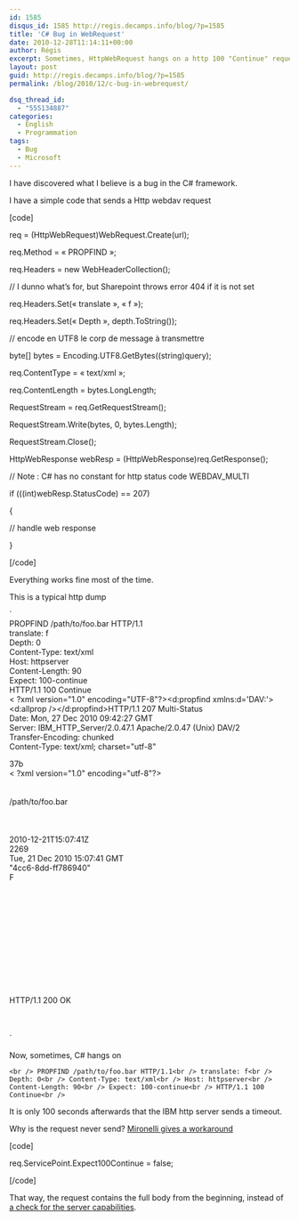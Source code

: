 ```yaml
---
id: 1585
disqus_id: 1585 http://regis.decamps.info/blog/?p=1585
title: 'C# Bug in WebRequest'
date: 2010-12-28T11:14:11+00:00
author: Régis
excerpt: Sometimes, HttpWebRequest hangs on a http 100 "Continue" request
layout: post
guid: http://regis.decamps.info/blog/?p=1585
permalink: /blog/2010/12/c-bug-in-webrequest/

dsq_thread_id:
  - "555134887"
categories:
  - English
  - Programmation
tags:
  - Bug
  - Microsoft
---
```

I have discovered what I believe is a bug in the C# framework.

I have a simple code that sends a Http webdav request
  
[code]
  
req = (HttpWebRequest)WebRequest.Create(url);
  
req.Method = « PROPFIND »;
  
req.Headers = new WebHeaderCollection();
  
// I dunno what’s for, but Sharepoint throws error 404 if it is not set
  
req.Headers.Set(« translate », « f »);
  
req.Headers.Set(« Depth », depth.ToString());

// encode en UTF8 le corp de message à transmettre
  
byte[] bytes = Encoding.UTF8.GetBytes((string)query);

req.ContentType = « text/xml »;
  
req.ContentLength = bytes.LongLength;

RequestStream = req.GetRequestStream();
  
RequestStream.Write(bytes, 0, bytes.Length);
  
RequestStream.Close();
  
HttpWebResponse webResp = (HttpWebResponse)req.GetResponse();
  
// Note : C# has no constant for http status code WEBDAV_MULTI
  
if (((int)webResp.StatusCode) == 207)
      
{
   
// handle web response
       
}
  
[/code]

Everything works fine most of the time.

This is a typical http dump
  
`<br />
PROPFIND /path/to/foo.bar HTTP/1.1<br />
translate: f<br />
Depth: 0<br />
Content-Type: text/xml<br />
Host: httpserver<br />
Content-Length: 90<br />
Expect: 100-continue<br />
HTTP/1.1 100 Continue<br />
< ?xml version="1.0" encoding="UTF-8"?><d:propfind xmlns:d='DAV:'><d:allprop /></d:propfind>HTTP/1.1 207 Multi-Status<br />
Date: Mon, 27 Dec 2010 09:42:27 GMT<br />
Server: IBM_HTTP_Server/2.0.47.1 Apache/2.0.47 (Unix) DAV/2<br />
Transfer-Encoding: chunked<br />
Content-Type: text/xml; charset="utf-8"</p>
<p>37b<br />
< ?xml version="1.0" encoding="utf-8"?><br /><d:multistatus xmlns: D="DAV:" xmlns:ns0="DAV:"><br /><d:response xmlns:lp1="DAV:" xmlns:lp2="http://apache.org/dav/props/"><br /><d:href>/path/to/foo.bar</d:href><br /><d:propstat><br /><d:prop><br /><lp1:resourcetype /><br /><lp1:creationdate>2010-12-21T15:07:41Z</lp1:creationdate><br /><lp1:getcontentlength>2269</lp1:getcontentlength><br /><lp1:getlastmodified>Tue, 21 Dec 2010 15:07:41 GMT</lp1:getlastmodified><br /><lp1:getetag>"4cc6-8dd-ff786940"</lp1:getetag><br /><lp2:executable>F</lp2:executable><br /><d:supportedlock><br /><d:lockentry><br /><d:lockscope><d:exclusive /></d:lockscope><br /><d:locktype><d:write /></d:locktype><br /></d:lockentry><br /><d:lockentry><br /><d:lockscope><d:shared /></d:lockscope><br /><d:locktype><d:write /></d:locktype><br /></d:lockentry><br /></d:supportedlock><br /><d:lockdiscovery /><br /></d:prop><br /><d:status>HTTP/1.1 200 OK</d:status><br /></d:propstat><br /></d:response><br /></d:multistatus><br />
` 

Now, sometimes, C# hangs on
  
`<br />
PROPFIND /path/to/foo.bar HTTP/1.1<br />
translate: f<br />
Depth: 0<br />
Content-Type: text/xml<br />
Host: httpserver<br />
Content-Length: 90<br />
Expect: 100-continue<br />
HTTP/1.1 100 Continue<br />
` 

It is only 100 seconds afterwards that the IBM http server sends a timeout.

Why is the request never send? [Mironelli gives a workaround](http://haacked.com/archive/2004/05/15/http-web-request-expect-100-continue.aspx#1908)
  
[code]
  
req.ServicePoint.Expect100Continue = false;
  
[/code]

That way, the request contains the full body from the beginning, instead of [a check for the server capabilities](http://www.w3.org/Protocols/rfc2616/rfc2616-sec8.html#sec8.2.3).
